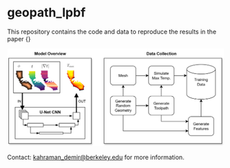 # geopath_lpbf
This repository contains the code and data to reproduce the results in the paper {}

![Framework](framework.png)

Contact: kahraman_demir@berkeley.edu for more information.

